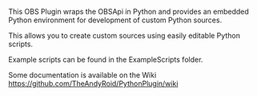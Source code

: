 This OBS Plugin wraps the OBSApi in Python and provides an embedded Python environment for development of custom Python sources.

This allows you to create custom sources using easily editable Python scripts.

Example scripts can be found in the ExampleScripts folder. 

Some documentation is available on the Wiki https://github.com/TheAndyRoid/PythonPlugin/wiki